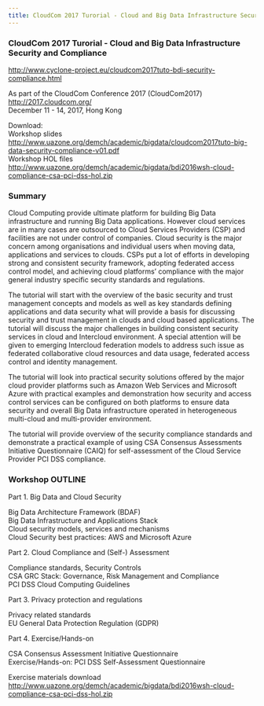 ```yaml
---
title: CloudCom 2017 Turorial - Cloud and Big Data Infrastructure Security and Compliance 
---
```



### CloudCom 2017 Turorial - Cloud and Big Data Infrastructure Security and Compliance 

<http://www.cyclone-project.eu/cloudcom2017tuto-bdi-security-compliance.html>

As part of the CloudCom Conference 2017 (CloudCom2017)
<http://2017.cloudcom.org/> <br>
December 11 - 14, 2017, Hong Kong

Download: <br>
Workshop slides  <http://www.uazone.org/demch/academic/bigdata/cloudcom2017tuto-big-data-security-compliance-v01.pdf>
<br>Workshop HOL files  <http://www.uazone.org/demch/academic/bigdata/bdi2016wsh-cloud-compliance-csa-pci-dss-hol.zip>

### Summary

Cloud Computing provide ultimate platform for building Big Data infrastructure and running Big Data applications.  However cloud services are in many cases are outsourced to Cloud Services Providers (CSP) and facilities are not under control of companies. Cloud security is the major concern among organisations and individual users when moving data, applications and services to clouds. CSPs put a lot of efforts in developing strong and consistent security framework, adopting federated access control model, and achieving cloud platforms’ compliance with the major general industry specific security standards and regulations.

The tutorial will start with the overview of the basic security and trust management concepts and models as well as key standards defining applications and data security what will provide a basis for discussing security and trust management in clouds and cloud based applications. The tutorial will discuss the major challenges in building consistent security services in cloud and Intercloud environment. A special attention will be given to emerging Intercloud federation models to address such issue as federated collaborative cloud resources and data usage, federated access control and identity management.

The tutorial will look into practical security solutions offered by the major cloud provider platforms such as Amazon Web Services and Microsoft Azure with practical examples and demonstration how security and access control services can be configured on both platforms to ensure data security and overall Big Data infrastructure operated in heterogeneous multi-cloud and multi-provider environment. 

The tutorial will provide overview of the security compliance standards and demonstrate a practical example of using CSA Consensus Assessments Initiative Questionnaire (CAIQ) for self-assessment of the Cloud Service Provider PCI DSS compliance. 


### Workshop OUTLINE

Part 1. Big Data and Cloud Security

Big Data Architecture Framework (BDAF) <br>
Big Data Infrastructure and Applications Stack <br>
Cloud security models, services and mechanisms <br>
Cloud Security best practices: AWS and Microsoft Azure <br>

Part 2. Cloud Compliance and (Self-) Assessment

Compliance standards, Security Controls <br> 
CSA GRC Stack: Governance, Risk Management and Compliance <br> 
PCI DSS Cloud Computing Guidelines <br>

Part 3. Privacy protection and regulations

Privacy related standards <br>
EU General Data Protection Regulation (GDPR)

Part 4. Exercise/Hands-on

CSA Consensus Assessment Initiative Questionnaire <br>
Exercise/Hands-on: PCI DSS Self-Assessment Questionnaire <br>

Exercise materials download  <http://www.uazone.org/demch/academic/bigdata/bdi2016wsh-cloud-compliance-csa-pci-dss-hol.zip>

 
